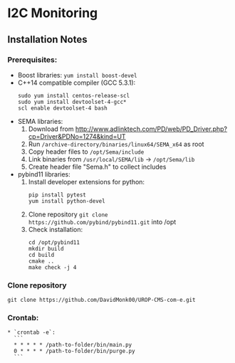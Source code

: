 # I2C Monitoring
## Installation Notes
### Prerequisites:
- Boost libraries:
    `yum install boost-devel`
- C++14 compatible compiler (GCC 5.3.1):
  ```
  sudo yum install centos-release-scl
  sudo yum install devtoolset-4-gcc*
  scl enable devtoolset-4 bash
  ```
- SEMA libraries:
    1. Download from http://www.adlinktech.com/PD/web/PD_Driver.php?cp=Driver&PDNo=1274&kind=UT
    2. Run `/archive-directory/binaries/linux64/SEMA_x64` as root
    3. Copy header files to `/opt/Sema/include`
    4. Link binaries from `/usr/local/SEMA/lib` -> `/opt/Sema/lib`
    5. Create header file "Sema.h" to collect includes
- pybind11 libraries:
    1. Install developer extensions for python:
       ```
       pip install pytest
       yum install python-devel
       ```
    2. Clone repository `git clone https://github.com/pybind/pybind11.git` into /opt
    3. Check installation:
       ```
       cd /opt/pybind11
       mkdir build
       cd build
       cmake ..
       make check -j 4
       ```
### Clone repository
`git clone https://github.com/DavidMonk00/UROP-CMS-com-e.git`
### Crontab:
    * `crontab -e`:
      ```
      * * * * * /path-to-folder/bin/main.py
      0 * * * * /path-to-folder/bin/purge.py
      ```
